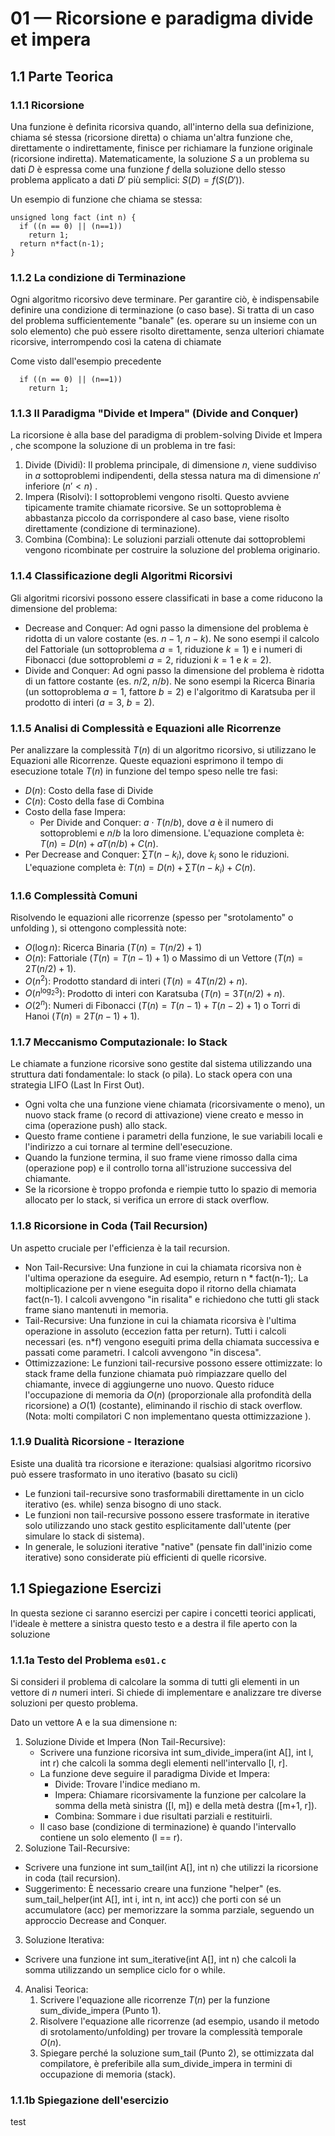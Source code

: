 

# 01 — Ricorsione e paradigma divide et impera

## 1.1 Parte Teorica
### 1.1.1 Ricorsione
Una funzione è definita ricorsiva quando, all'interno della sua definizione, chiama sé stessa (ricorsione diretta) o chiama un'altra funzione che, direttamente o indirettamente, finisce per richiamare la funzione originale (ricorsione indiretta). 
Matematicamente, la soluzione $S$ a un problema su dati $D$ è espressa come una funzione $f$ della soluzione dello stesso problema applicato a dati $D'$ più semplici: $S(D) = f(S(D'))$.

Un esempio di funzione che chiama se stessa:
```
unsigned long fact (int n) {
  if ((n == 0) || (n==1))
    return 1;
  return n*fact(n-1); 
}
``` 

### 1.1.2 La condizione di Terminazione
Ogni algoritmo ricorsivo deve terminare. Per garantire ciò, è indispensabile definire una condizione di terminazione (o caso base).
 Si tratta di un caso del problema sufficientemente "banale" (es. operare su un insieme con un solo elemento) che può essere risolto direttamente, senza ulteriori chiamate ricorsive, interrompendo così la catena di chiamate

Come visto dall'esempio precedente 
```
  if ((n == 0) || (n==1))
    return 1;
``` 

### 1.1.3 Il Paradigma "Divide et Impera" (Divide and Conquer)
La ricorsione è alla base del paradigma di problem-solving Divide et Impera , che scompone la soluzione di un problema in tre fasi:
1. Divide (Dividi): Il problema principale, di dimensione $n$, viene suddiviso in $a$ sottoproblemi indipendenti, della stessa natura ma di dimensione $n'$ inferiore ($n' < n$) .
2. Impera (Risolvi): I sottoproblemi vengono risolti. Questo avviene tipicamente tramite chiamate ricorsive. Se un sottoproblema è abbastanza piccolo da corrispondere al caso base, viene risolto direttamente (condizione di terminazione).
3. Combina (Combina): Le soluzioni parziali ottenute dai sottoproblemi vengono ricombinate per costruire la soluzione del problema originario.

### 1.1.4 Classificazione degli Algoritmi Ricorsivi
Gli algoritmi ricorsivi possono essere classificati in base a come riducono la dimensione del problema:
- Decrease and Conquer: Ad ogni passo la dimensione del problema è ridotta di un valore costante (es. $n-1$, $n-k$). Ne sono esempi il calcolo del Fattoriale (un sottoproblema $a=1$, riduzione $k=1$) e i numeri di Fibonacci (due sottoproblemi $a=2$, riduzioni $k=1$ e $k=2$).
- Divide and Conquer: Ad ogni passo la dimensione del problema è ridotta di un fattore costante (es. $n/2$, $n/b$). Ne sono esempi la Ricerca Binaria (un sottoproblema $a=1$, fattore $b=2$) e l'algoritmo di Karatsuba per il prodotto di interi ($a=3$, $b=2$).

### 1.1.5 Analisi di Complessità e Equazioni alle Ricorrenze
Per analizzare la complessità $T(n)$ di un algoritmo ricorsivo, si utilizzano le Equazioni alle Ricorrenze. Queste equazioni esprimono il tempo di esecuzione totale $T(n)$ in funzione del tempo speso nelle tre fasi:
- $D(n)$: Costo della fase di Divide
- $C(n)$: Costo della fase di Combina
- Costo della fase Impera:
    - Per Divide and Conquer: $a \cdot T(n/b)$, dove $a$ è il numero di sottoproblemi e $n/b$ la loro dimensione. L'equazione completa è: $T(n) = D(n) + aT(n/b) + C(n)$.
- Per Decrease and Conquer: $\sum T(n-k_i)$, dove $k_i$ sono le riduzioni. L'equazione completa è: $T(n) = D(n) + \sum T(n-k_i) + C(n)$.

### 1.1.6 Complessità Comuni
Risolvendo le equazioni alle ricorrenze (spesso per "srotolamento" o unfolding ), si ottengono complessità note:
- $O(\log n)$: Ricerca Binaria ($T(n) = T(n/2) + 1$)
- $O(n)$: Fattoriale ($T(n) = T(n-1) + 1$) o Massimo di un Vettore ($T(n) = 2T(n/2) + 1$).
- $O(n^2)$: Prodotto standard di interi ($T(n) = 4T(n/2) + n$).
- $O(n^{\log_2 3})$: Prodotto di interi con Karatsuba ($T(n) = 3T(n/2) + n$).
- $O(2^n)$: Numeri di Fibonacci ($T(n) = T(n-1) + T(n-2) + 1$) o Torri di Hanoi ($T(n) = 2T(n-1) + 1$).
### 1.1.7 Meccanismo Computazionale: lo Stack
Le chiamate a funzione ricorsive sono gestite dal sistema utilizzando una struttura dati fondamentale: lo stack (o pila). Lo stack opera con una strategia LIFO (Last In First Out).
- Ogni volta che una funzione viene chiamata (ricorsivamente o meno), un nuovo stack frame (o record di attivazione) viene creato e messo in cima (operazione push) allo stack.
- Questo frame contiene i parametri della funzione, le sue variabili locali e l'indirizzo a cui tornare al termine dell'esecuzione.
- Quando la funzione termina, il suo frame viene rimosso dalla cima (operazione pop) e il controllo torna all'istruzione successiva del chiamante.
- Se la ricorsione è troppo profonda e riempie tutto lo spazio di memoria allocato per lo stack, si verifica un errore di stack overflow.
### 1.1.8 Ricorsione in Coda (Tail Recursion)
Un aspetto cruciale per l'efficienza è la tail recursion.
- Non Tail-Recursive: Una funzione in cui la chiamata ricorsiva non è l'ultima operazione da eseguire. Ad esempio, return n * fact(n-1);. La moltiplicazione per n viene eseguita dopo il ritorno della chiamata fact(n-1). I calcoli avvengono "in risalita" e richiedono che tutti gli stack frame siano mantenuti in memoria.
- Tail-Recursive: Una funzione in cui la chiamata ricorsiva è l'ultima operazione in assoluto (eccezion fatta per return). Tutti i calcoli necessari (es. n*f) vengono eseguiti prima della chiamata successiva e passati come parametri. I calcoli avvengono "in discesa".
- Ottimizzazione: Le funzioni tail-recursive possono essere ottimizzate: lo stack frame della funzione chiamata può rimpiazzare quello del chiamante, invece di aggiungerne uno nuovo. Questo riduce l'occupazione di memoria da $O(n)$ (proporzionale alla profondità della ricorsione) a $O(1)$ (costante), eliminando il rischio di stack overflow. (Nota: molti compilatori C non implementano questa ottimizzazione ).

### 1.1.9 Dualità Ricorsione - Iterazione
Esiste una dualità tra ricorsione e iterazione: qualsiasi algoritmo ricorsivo può essere trasformato in uno iterativo (basato su cicli)
- Le funzioni tail-recursive sono trasformabili direttamente in un ciclo iterativo (es. while) senza bisogno di uno stack.
- Le funzioni non tail-recursive possono essere trasformate in iterative solo utilizzando uno stack gestito esplicitamente dall'utente (per simulare lo stack di sistema).
- In generale, le soluzioni iterative "native" (pensate fin dall'inizio come iterative) sono considerate più efficienti di quelle ricorsive.

## 1.1 Spiegazione Esercizi
In questa sezione ci saranno esercizi per capire i concetti teorici applicati, l'ideale è mettere a sinistra questo testo e a destra il file aperto con la soluzione

### 1.1.1a Testo del Problema  `es01.c`
Si consideri il problema di calcolare la somma di tutti gli elementi in un vettore di $n$ numeri interi. Si chiede di implementare e analizzare tre diverse soluzioni per questo problema.

Dato un vettore A e la sua dimensione n:
1. Soluzione Divide et Impera (Non Tail-Recursive):
    - Scrivere una funzione ricorsiva int sum_divide_impera(int A[], int l, int r) che calcoli la somma degli elementi nell'intervallo [l, r].
    - La funzione deve seguire il paradigma Divide et Impera:
        - Divide: Trovare l'indice mediano m.
        - Impera: Chiamare ricorsivamente la funzione per calcolare la somma della metà sinistra ([l, m]) e della metà destra ([m+1, r]).
        -  Combina: Sommare i due risultati parziali e restituirli.
    - Il caso base (condizione di terminazione) è quando l'intervallo contiene un solo elemento (l == r).
2. Soluzione Tail-Recursive:
- Scrivere una funzione int sum_tail(int A[], int n) che utilizzi la ricorsione in coda (tail recursion).
- Suggerimento: È necessario creare una funzione "helper" (es. sum_tail_helper(int A[], int i, int n, int acc)) che porti con sé un accumulatore (acc) per memorizzare la somma parziale, seguendo un approccio Decrease and Conquer.
3. Soluzione Iterativa:
- Scrivere una funzione int sum_iterative(int A[], int n) che calcoli la somma utilizzando un semplice ciclo for o while.
4. Analisi Teorica:
    1.  Scrivere l'equazione alle ricorrenze $T(n)$ per la funzione sum_divide_impera (Punto 1).
    2. Risolvere l'equazione alle ricorrenze (ad esempio, usando il metodo di srotolamento/unfolding) per trovare la complessità temporale $O(n)$.
    3. Spiegare perché la soluzione sum_tail (Punto 2), se ottimizzata dal compilatore, è preferibile alla sum_divide_impera in termini di occupazione di memoria (stack).

### 1.1.1b Spiegazione dell'esercizio
test
